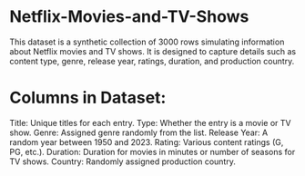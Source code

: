 # Netflix-Movies-and-TV-Shows
This dataset is a synthetic collection of 3000 rows simulating information about Netflix movies and TV shows. It is designed to capture details such as content type, genre, release year, ratings, duration, and production country.

# Columns in Dataset:

Title: Unique titles for each entry.
Type: Whether the entry is a movie or TV show.
Genre: Assigned genre randomly from the list.
Release Year: A random year between 1950 and 2023.
Rating: Various content ratings (G, PG, etc.).
Duration: Duration for movies in minutes or number of seasons for TV shows.
Country: Randomly assigned production country.
